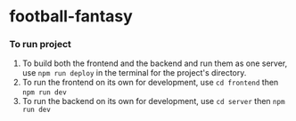 # football-fantasy

### To run project
1. To build both the frontend and the backend and run them as one server, use `npm run deploy` in the terminal for the project's directory.
2. To run the frontend on its own for development, use `cd frontend` then `npm run dev`
3. To run the backend on its own for development, use `cd server` then `npm run dev`
